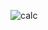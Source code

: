 

![calc](https://github.com/muhammedaslamshah/ASMR-CalculatorProject/assets/119589957/c42805eb-5e25-4511-929a-fa4521752251)

